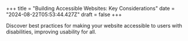 +++
title = "Building Accessible Websites: Key Considerations"
date = "2024-08-22T05:53:44.427Z"
draft = false
+++

  Discover best practices for making your website accessible to users with disabilities, improving usability for all.
        